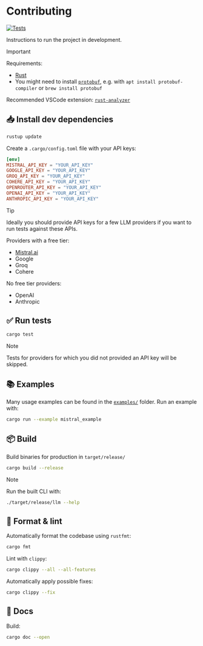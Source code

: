 # Contributing

[![Tests](https://github.com/graniet/llm/actions/workflows/test.yml/badge.svg)](https://github.com/graniet/llm/actions/workflows/test.yml)

Instructions to run the project in development.

> [!IMPORTANT]
>
> Requirements:
>
> - [Rust](https://www.rust-lang.org/tools/install)
> - You might need to install [`protobuf`](https://protobuf.dev/installation/), e.g. with `apt install protobuf-compiler` or `brew install protobuf`
>
> Recommended VSCode extension: [`rust-analyzer`](https://marketplace.visualstudio.com/items?itemName=rust-lang.rust-analyzer)

## 📥 Install dev dependencies

```sh
rustup update
```

Create a `.cargo/config.toml` file with your API keys:

```toml
[env]
MISTRAL_API_KEY = "YOUR_API_KEY"
GOOGLE_API_KEY = "YOUR_API_KEY"
GROQ_API_KEY = "YOUR_API_KEY"
COHERE_API_KEY = "YOUR_API_KEY"
OPENROUTER_API_KEY = "YOUR_API_KEY"
OPENAI_API_KEY = "YOUR_API_KEY"
ANTHROPIC_API_KEY = "YOUR_API_KEY"
```

> [!TIP]
>
> Ideally you should provide API keys for a few LLM providers if you want to run tests against these APIs.
>
> Providers with a free tier:
>
> - [Mistral.ai](https://console.mistral.ai/api-keys)
> - Google
> - Groq
> - Cohere
>
> No free tier providers:
>
> - OpenAI
> - Anthropic

## ✅ Run tests

```sh
cargo test
```

> [!NOTE]
>
> Tests for providers for which you did not provided an API key will be skipped.

## 📚 Examples

Many usage examples can be found in the [`examples/`](https://github.com/graniet/llm/tree/main/examples) folder. Run an example with:

```sh
cargo run --example mistral_example
```

## 📦 Build

Build binaries for production in `target/release/`

```sh
cargo build --release
```

> [!NOTE]
>
> Run the built CLI with:
>
> ```sh
> ./target/release/llm --help
> ```

## 🧼 Format & lint

Automatically format the codebase using `rustfmt`:

```sh
cargo fmt
```

Lint with `clippy`:

```sh
cargo clippy --all --all-features
```

Automatically apply possible fixes:

```sh
cargo clippy --fix
```

## 📖 Docs

Build:

```sh
cargo doc --open
```
